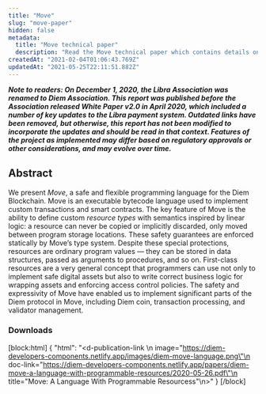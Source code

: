 ```yaml
---
title: "Move"
slug: "move-paper"
hidden: false
metadata: 
  title: "Move technical paper"
  description: "Read the Move technical paper which contains details on the programming language for the Diem Blockchain."
createdAt: "2021-02-04T01:06:43.769Z"
updatedAt: "2021-05-25T22:11:51.882Z"
---
```

***Note to readers: On December 1, 2020, the Libra Association was renamed to Diem Association. This report was published before the Association released White Paper v2.0 in April 2020, which included a number of key updates to the Libra payment system. Outdated links have been removed, but otherwise, this report has not been modified to incorporate the updates and should be read in that context. Features of the project as implemented may differ based on regulatory approvals or other considerations, and may evolve over time.***

## Abstract

We present _Move_, a safe and flexible programming language for the Diem Blockchain. Move is an executable bytecode language used to implement custom transactions and smart contracts. The key feature of Move is the ability to define custom _resource types_ with semantics inspired by linear logic: a resource can never be copied or implicitly discarded, only moved between program storage locations. These safety guarantees are enforced statically by Move’s type system. Despite these special protections, resources are ordinary program values — they can be stored in data structures, passed as arguments to procedures, and so on. First-class resources are a very general concept that programmers can use not only to implement safe digital assets but also to write correct business logic for wrapping assets and enforcing access control policies. The safety and expressivity of Move have enabled us to implement significant parts of the Diem protocol in Move, including Diem coin, transaction processing, and validator management.

### Downloads

[block:html]
{
  "html": "<d-publication-link \n  image=\"https://diem-developers-components.netlify.app/images/diem-move-language.png\"\n  doc-link=\"https://diem-developers-components.netlify.app/papers/diem-move-a-language-with-programmable-resources/2020-05-26.pdf\"\n  title=\"Move: A Language With Programmable Resourcess\"\n></d-publication-link>"
}
[/block]
